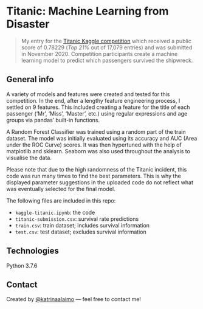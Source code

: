# Titanic: Machine Learning from Disaster

> My entry for the [Titanic Kaggle competition](https://www.kaggle.com/c/titanic) which received a public score of 0.78229 (*Top 21%* out of 17,079 entries) and was submitted in November 2020. Competition participants create a machine learning model to predict which passengers survived the shipwreck. 



## General info

A variety of models and features were created and tested for this competition. In the end, after a lengthy feature engineering process, I settled on 9 features. This included creating a feature for the title of each passenger (‘Mr’, ‘Miss’, ‘Master’, etc.) using regular expressions and age groups via pandas’ built-in functions. 

A Random Forest Classifier was trained using a random part of the train dataset. The model was initially evaluated using its accuracy and AUC (Area under the ROC Curve) scores. It was then hypertuned with the help of matplotlib and sklearn. Seaborn was also used throughout the analysis to visualise the data.

Please note that due to the high randomness of the Titanic incident, this code was run many times to find the best parameters. This is why the displayed parameter suggestions in the uploaded code do not reflect what was eventually selected for the final model.

The following files are included in this repo:

* `kaggle-titanic.ipynb`: the code
* `titanic-submission.csv`: survival rate predictions
* `train.csv`: train dataset; includes survival information
* `test.csv`: test dataset; excludes survival information



## Technologies

Python 3.7.6



## Contact

Created by [@katrinaalaimo](https://www.katrinaalaimo.com/) — feel free to contact me!
